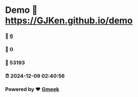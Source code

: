 # Demo :link: https://GJKen.github.io/demo 
### :page_facing_up: [6](https://GJKen.github.io/demo/tag.html) 
### :speech_balloon: 0 
### :hibiscus: 53193 
### :alarm_clock: 2024-12-09 02:40:56 
### Powered by :heart: [Gmeek](https://github.com/Meekdai/Gmeek)
